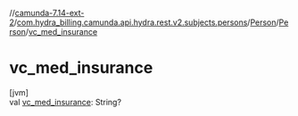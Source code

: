 //[camunda-7.14-ext-2](../../../../index.md)/[com.hydra_billing.camunda.api.hydra.rest.v2.subjects.persons](../../index.md)/[Person](../index.md)/[Person](index.md)/[vc_med_insurance](vc_med_insurance.md)

# vc_med_insurance

[jvm]\
val [vc_med_insurance](vc_med_insurance.md): String?
